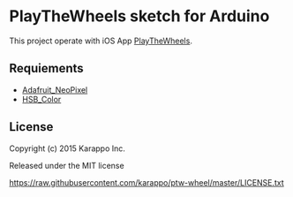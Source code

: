 # PlayTheWheels sketch for Arduino

This project operate with iOS App [PlayTheWheels](https://github.com/karappo/PlayTheWheels).

## Requiements

- [Adafruit_NeoPixel](https://github.com/adafruit/Adafruit_NeoPixel)
- [HSB_Color](https://github.com/julioterra/HSB_Color)

## License

Copyright (c) 2015 Karappo Inc.

Released under the MIT license

https://raw.githubusercontent.com/karappo/ptw-wheel/master/LICENSE.txt
